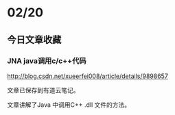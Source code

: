 # 02/20

## 今日文章收藏
### JNA java调用c/c++代码
http://blog.csdn.net/xueerfei008/article/details/9898657

文章已保存到有道云笔记。

文章讲解了Java 中调用C++ .dll 文件的方法。

### 